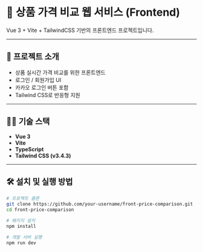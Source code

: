 # 🛒 상품 가격 비교 웹 서비스 (Frontend)

Vue 3 + Vite + TailwindCSS 기반의 프론트엔드 프로젝트입니다.

---

## 🚀 프로젝트 소개

- 상품 실시간 가격 비교를 위한 프론트엔드
- 로그인 / 회원가입 UI
- 카카오 로그인 버튼 포함
- Tailwind CSS로 반응형 지원

---

## 🧑‍💻 기술 스택

- **Vue 3**
- **Vite**
- **TypeScript**
- **Tailwind CSS (v3.4.3)**

---

## 🛠️ 설치 및 실행 방법

```bash
# 프로젝트 클론
git clone https://github.com/your-username/front-price-comparison.git
cd front-price-comparison

# 패키지 설치
npm install

# 개발 서버 실행
npm run dev
